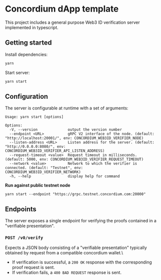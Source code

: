 # Concordium dApp template

This project includes a general purpose Web3 ID verification server implemented in typescript.

## Getting started

Install dependencies:

```bash
yarn
```

Start server:

```bash
yarn start
```

## Configuration

The server is configurable at runtime with a set of arguments:

```
Usage: yarn start [options]

Options:
  -V, --version              output the version number
  --endpoint <URL>           gRPC V2 interface of the node. (default: "http://localhost:20001/", env: CONCORDIUM_WEB3ID_VERIFIER_NODE)
  --listen-address <URL>     Listen address for the server. (default: "http://0.0.0.0:8080/", env: CONCORDIUM_WEB3ID_VERIFIER_API_LISTEN_ADDRESS)
  --request-timeout <value>  Request timeout in milliseconds. (default: 5000, env: CONCORDIUM_WEB3ID_VERIFIER_REQUEST_TIMEOUT)
  --network <value>          Network to which the verifier is connected. (default: "Testnet", env: CONCORDIUM_WEB3ID_VERIFIER_NETWORK)
  -h, --help                 display help for command
```

**Run against public testnet node**

```
yarn start --endpoint "https://grpc.testnet.concordium.com:20000"
```

## Endpoints

The server exposes a single endpoint for verifying the proofs contained in a "verifiable presentation".

### `POST /v0/verify`

Expects a JSON body consisting of a "verifiable presentation" typically obtained by request from a compatible concordium wallet.\

-   If verification is successful, a `200 OK` response with the corresponding proof request is sent.
-   If verification fails, a `400 BAD REQUEST` response is sent.
